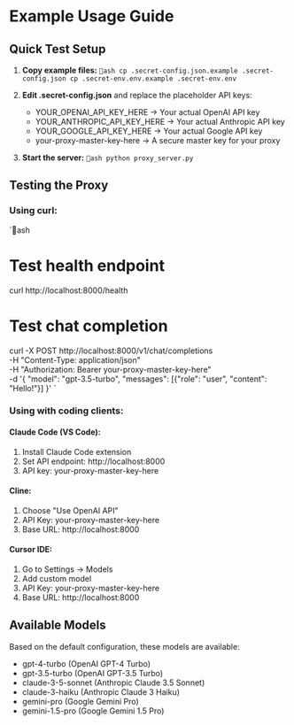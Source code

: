 # Example Usage Guide

## Quick Test Setup

1. **Copy example files:**
`ash
cp .secret-config.json.example .secret-config.json
cp .secret-env.env.example .secret-env.env
`

2. **Edit .secret-config.json** and replace the placeholder API keys:
   - YOUR_OPENAI_API_KEY_HERE → Your actual OpenAI API key
   - YOUR_ANTHROPIC_API_KEY_HERE → Your actual Anthropic API key
   - YOUR_GOOGLE_API_KEY_HERE → Your actual Google API key
   - your-proxy-master-key-here → A secure master key for your proxy

3. **Start the server:**
`ash
python proxy_server.py
`

## Testing the Proxy

### Using curl:
`ash
# Test health endpoint
curl http://localhost:8000/health

# Test chat completion
curl -X POST http://localhost:8000/v1/chat/completions \
  -H "Content-Type: application/json" \
  -H "Authorization: Bearer your-proxy-master-key-here" \
  -d '{
    "model": "gpt-3.5-turbo",
    "messages": [{"role": "user", "content": "Hello!"}]
  }'
`

### Using with coding clients:

#### Claude Code (VS Code):
1. Install Claude Code extension
2. Set API endpoint: http://localhost:8000
3. API key: your-proxy-master-key-here

#### Cline:
1. Choose "Use OpenAI API"
2. API Key: your-proxy-master-key-here
3. Base URL: http://localhost:8000

#### Cursor IDE:
1. Go to Settings → Models
2. Add custom model
3. API Key: your-proxy-master-key-here
4. Base URL: http://localhost:8000

## Available Models

Based on the default configuration, these models are available:
- gpt-4-turbo (OpenAI GPT-4 Turbo)
- gpt-3.5-turbo (OpenAI GPT-3.5 Turbo)
- claude-3-5-sonnet (Anthropic Claude 3.5 Sonnet)
- claude-3-haiku (Anthropic Claude 3 Haiku)
- gemini-pro (Google Gemini Pro)
- gemini-1.5-pro (Google Gemini 1.5 Pro)
